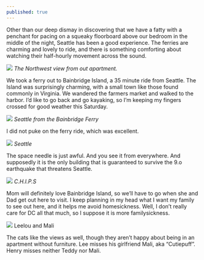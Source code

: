 ```yaml
---
published: true
---
```






Other than our deep dismay in discovering that we have a fatty with a penchant for pacing on a squeaky floorboard above our bedroom in the middle of the night, Seattle has been a good experience.  The ferries are charming and lovely to ride, and there is something comforting about watching their half-hourly movement across the sound.

![](https://s3.amazonaws.com/orcatown/p1000063.jpg)
*The Northwest view from out apartment.*

We took a ferry out to Bainbridge Island, a 35 minute ride from Seattle.  The Island was surprisingly charming, with a small town like those found commonly in Virginia. We wandered the farmers market and walked to the harbor. I’d like to go back and go kayaking, so I’m keeping my fingers crossed for good weather this Saturday.

![](https://s3.amazonaws.com/orcatown/p1000072-1.jpg)
*Seattle from the Bainbridge Ferry*

I did not puke on the ferry ride, which was excellent.

![](https://s3.amazonaws.com/orcatown/p1000074.jpg)
*Seattle*

The space needle is just awful. And you see it from everywhere. And supposedly it is the only building that is guaranteed to survive the 9.o earthquake that threatens Seattle.

![](https://s3.amazonaws.com/orcatown/p1000096.jpg)
*C.H.I.P.S*

Mom will definitely love Bainbridge Island, so we’ll have to go when she and Dad get out here to visit. I keep planning in my head what I want my family to see out here, and it helps me avoid homesickness.  Well, I don’t really care for DC all that much, so I suppose it is more familysickness.

![](https://s3.amazonaws.com/orcatown/p1000047.jpg)
Leelou and Mali

The cats like the views as well, though they aren’t happy about being in an apartment without furniture.  Lee misses his girlfriend Mali, aka “Cutiepuff”. Henry misses neither Teddy nor Mali.
